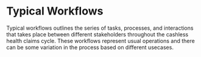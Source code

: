 # Typical Workflows

Typical workflows outlines the series of tasks, processes, and interactions that takes place between different stakeholders throughout the cashless health claims cycle. These workflows represent usual operations and there can be some variation in the process based on different usecases.
